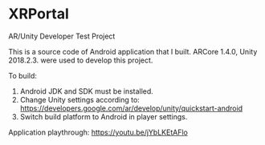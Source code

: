 # XRPortal

AR/Unity Developer Test Project

This is a source code of Android application that I built.
ARCore 1.4.0, Unity 2018.2.3. were used to develop this project.

To build:
1. Android JDK and SDK must be installed.
2. Change Unity settings according to: https://developers.google.com/ar/develop/unity/quickstart-android
3. Switch build platform to Android in player settings.

Application playthrough:
https://youtu.be/jYbLKEtAFlo

